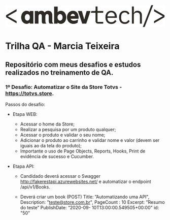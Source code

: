 ![AmBev Tech](https://github.com/marcia-teixeira/MarciaTeixeira-TrilhaQA/blob/main/Ambev%20Tech_cinza%20(2).png)
# Trilha QA - Marcia Teixeira
## Repositório com meus desafios e estudos realizados no treinamento de QA.

### 1º Desafio: Automatizar o Site da Store Totvs - https://totvs.store.
  
  Passos do desafio:
 
 + Etapa WEB:
    + Acessar o home da Store;
    + Realizar a pesquisa por um produto qualquer;
    + Acessar o produto e validar o seu nome;
    + Adicionar o produto ao carrinho e validar nome e valor (devem ser iguais ao da tela do produto);
    + Importante o uso de Page Objects, Reports, Hooks, Print de evidência de sucesso e Cucumber.
    
+ Etapa API:

  + Candidado deverá acessar o Swagger http://fakerestapi.azurewebsites.net/ e automatizar o endpoint /api/v1/Books.

  + Deverá criar um book (POST) Title: ”Automatizando uma API", Description: ”teste@store.com.br", PageCount : 10 Excerpt: ”Resumo do teste” PublishDate: “2020-09-   10T13:00:00.549505+00:00" id: "50"
      

